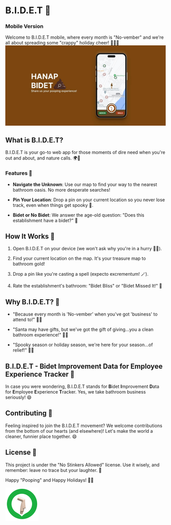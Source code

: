 # B.I.D.E.T 🚽 
### Mobile Version

Welcome to B.I.D.E.T mobile, where every month is "No-vember" and we're all about spreading some "crappy" holiday cheer! 💩🎃🎄
![Bidet Banner](./bidet-banner.jpg)

## What is B.I.D.E.T?

B.I.D.E.T is your go-to web app for those moments of dire need when you're out and about, and nature calls. 🌍📍

### Features 🌟

- **Navigate the Unknown**: Use our map to find your way to the nearest bathroom oasis. No more desperate searches!

- **Pin Your Location**: Drop a pin on your current location so you never lose track, even when things get spooky 👻.

- **Bidet or No Bidet**: We answer the age-old question: "Does this establishment have a bidet?" 🚿

## How It Works 🧻

1. Open B.I.D.E.T on your device (we won't ask why you're in a hurry 🏃‍♂️).

2. Find your current location on the map. It's your treasure map to bathroom gold!

3. Drop a pin like you're casting a spell (expecto excrementum! 🪄).

4. Rate the establishment's bathroom: "Bidet Bliss" or "Bidet Missed It!" 💯

## Why B.I.D.E.T? 💩

- "Because every month is 'No-vember' when you've got 'business' to attend to!" 🍂🍁

- "Santa may have gifts, but we've got the gift of giving...you a clean bathroom experience!" 🎅🎁

- "Spooky season or holiday season, we're here for your season...of relief!" 🦇🎄

## B.I.D.E.T - Bidet Improvement Data for Employee Experience Tracker 💼

In case you were wondering, B.I.D.E.T stands for **B**idet **I**mprovement **D**ata for **E**mployee **E**xperience **T**racker. Yes, we take bathroom business seriously! 😄

## Contributing 🚀

Feeling inspired to join the B.I.D.E.T movement? We welcome contributions from the bottom of our hearts (and elsewhere)! Let's make the world a cleaner, funnier place together. 😄

## License 📜

This project is under the "No Stinkers Allowed" license. Use it wisely, and remember: leave no trace but your laughter. 🌟

Happy "Pooping" and Happy Holidays! 🚽🎉

![B.I.D.E.T Logo](./bidet-logo.png)